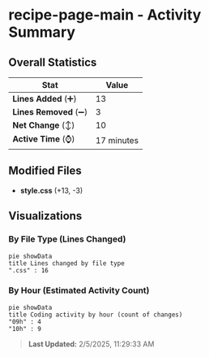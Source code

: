 # recipe-page-main - Activity Summary 

## Overall Statistics

| Stat                   | Value                                                             |
| ---------------------- | ----------------------------------------------------------------- |
| **Lines Added** (➕)   | 13                                          |
| **Lines Removed** (➖) | 3                                        |
| **Net Change** (↕)    | 10                |
| **Active Time** (⌚)   | 17 minutes |


## Modified Files
- **style.css** (+13, -3)

## Visualizations

### By File Type (Lines Changed)

```mermaid
pie showData
title Lines changed by file type
".css" : 16
```

### By Hour (Estimated Activity Count)

```mermaid
pie showData
title Coding activity by hour (count of changes)
"09h" : 4
"10h" : 9
```


> **Last Updated:** 2/5/2025, 11:29:33 AM